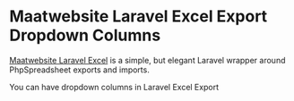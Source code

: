 # Maatwebsite Laravel Excel Export Dropdown Columns
[Maatwebsite Laravel Excel](https://github.com/Maatwebsite/Laravel-Excel)
is a simple, but elegant Laravel wrapper around PhpSpreadsheet exports and imports.

You can have dropdown columns in Laravel Excel Export

